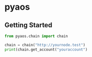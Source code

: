 # pyaos

## Getting Started

```python
from pyaos.chain import chain

chain = chain("http://yournode.test")
print(chain.get_account("youraccount")
```
